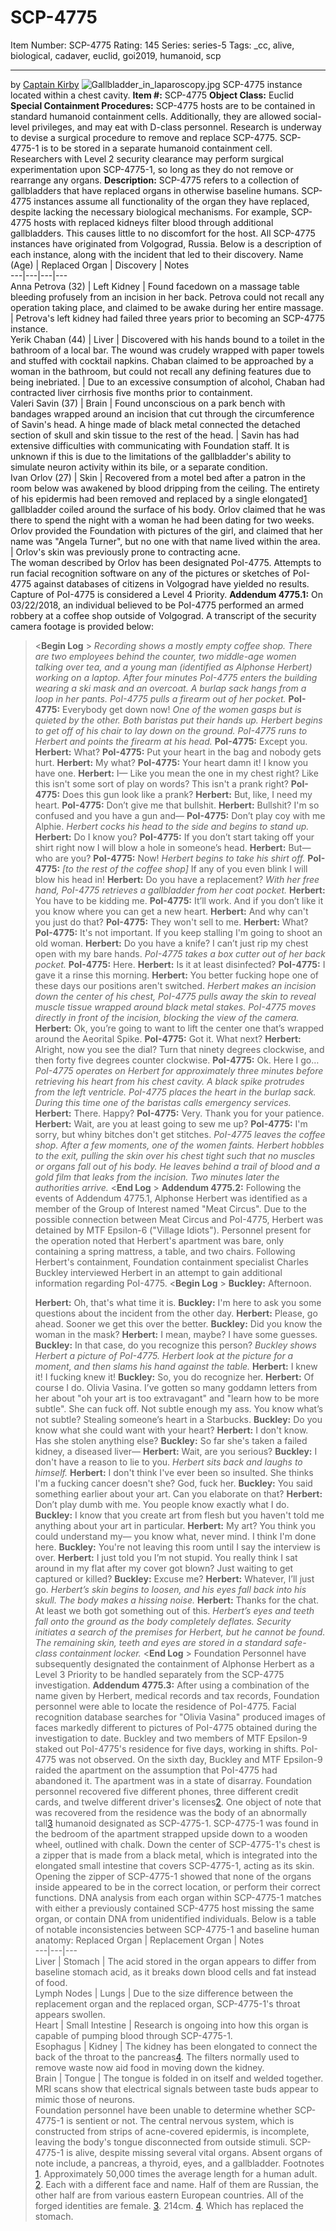 # SCP-4775
Item Number: SCP-4775
Rating: 145
Series: series-5
Tags: _cc, alive, biological, cadaver, euclid, goi2019, humanoid, scp

---

by [Captain Kirby](/captain-kirby-s-personal-file)
![Gallbladder_in_laparoscopy.jpg](https://upload.wikimedia.org/wikipedia/commons/5/55/Gallbladder_in_laparoscopy.jpg)
SCP-4775 instance located within a chest cavity.
**Item #:** SCP-4775
**Object Class:** Euclid
**Special Containment Procedures:** SCP-4775 hosts are to be contained in standard humanoid containment cells. Additionally, they are allowed social-level privileges, and may eat with D-class personnel. Research is underway to devise a surgical procedure to remove and replace SCP-4775.
SCP-4775-1 is to be stored in a separate humanoid containment cell. Researchers with Level 2 security clearance may perform surgical experimentation upon SCP-4775-1, so long as they do not remove or rearrange any organs.
**Description:** SCP-4775 refers to a collection of gallbladders that have replaced organs in otherwise baseline humans. SCP-4775 instances assume all functionality of the organ they have replaced, despite lacking the necessary biological mechanisms. For example, SCP-4775 hosts with replaced kidneys filter blood through additional gallbladders. This causes little to no discomfort for the host.
All SCP-4775 instances have originated from Volgograd, Russia. Below is a description of each instance, along with the incident that led to their discovery.
Name (Age) | Replaced Organ | Discovery | Notes  
---|---|---|---  
Anna Petrova (32) | Left Kidney | Found facedown on a massage table bleeding profusely from an incision in her back. Petrova could not recall any operation taking place, and claimed to be awake during her entire massage. | Petrova's left kidney had failed three years prior to becoming an SCP-4775 instance.  
Yerik Chaban (44) | Liver | Discovered with his hands bound to a toilet in the bathroom of a local bar. The wound was crudely wrapped with paper towels and stuffed with cocktail napkins. Chaban claimed to be approached by a woman in the bathroom, but could not recall any defining features due to being inebriated. | Due to an excessive consumption of alcohol, Chaban had contracted liver cirrhosis five months prior to containment.  
Valeri Savin (37) | Brain | Found unconscious on a park bench with bandages wrapped around an incision that cut through the circumference of Savin's head. A hinge made of black metal connected the detached section of skull and skin tissue to the rest of the head. | Savin has had extensive difficulties with communicating with Foundation staff. It is unknown if this is due to the limitations of the gallbladder's ability to simulate neuron activity within its bile, or a separate condition.  
Ivan Orlov (27) | Skin | Recovered from a motel bed after a patron in the room below was awakened by blood dripping from the ceiling. The entirety of his epidermis had been removed and replaced by a single elongated[1](javascript:;) gallbladder coiled around the surface of his body. Orlov claimed that he was there to spend the night with a woman he had been dating for two weeks. Orlov provided the Foundation with pictures of the girl, and claimed that her name was "Angela Turner", but no one with that name lived within the area. | Orlov's skin was previously prone to contracting acne.  
The woman described by Orlov has been designated PoI-4775. Attempts to run facial recognition software on any of the pictures or sketches of PoI-4775 against databases of citizens in Volgograd have yielded no results. Capture of PoI-4775 is considered a Level 4 Priority.
**Addendum 4775.1:** On 03/22/2018, an individual believed to be PoI-4775 performed an armed robbery at a coffee shop outside of Volgograd. A transcript of the security camera footage is provided below:
> <**Begin Log** >
> _Recording shows a mostly empty coffee shop. There are two employees behind the counter, two middle-age women talking over tea, and a young man (identified as Alphonse Herbert) working on a laptop. After four minutes PoI-4775 enters the building wearing a ski mask and an overcoat. A burlap sack hangs from a loop in her pants. PoI-4775 pulls a firearm out of her pocket._
> **PoI-4775:** Everybody get down now!
> _One of the women gasps but is quieted by the other. Both baristas put their hands up. Herbert begins to get off of his chair to lay down on the ground. PoI-4775 runs to Herbert and points the firearm at his head._
> **PoI-4775:** Except you.
> **Herbert:** What?
> **PoI-4775:** Put your heart in the bag and nobody gets hurt.
> **Herbert:** My what?
> **PoI-4775:** Your heart damn it! I know you have one.
> **Herbert:** I— Like you mean the one in my chest right? Like this isn't some sort of play on words? This isn't a prank right?
> **PoI-4775:** Does this gun look like a prank?
> **Herbert:** But, like, I need my heart.
> **PoI-4775:** Don’t give me that bullshit.
> **Herbert:** Bullshit? I'm so confused and you have a gun and—
> **PoI-4775:** Don’t play coy with me Alphie.
> _Herbert cocks his head to the side and begins to stand up._
> **Herbert:** Do I know you?
> **PoI-4775:** If you don’t start taking off your shirt right now I will blow a hole in someone’s head.
> **Herbert:** But— who are you?
> **PoI-4775:** Now!
> _Herbert begins to take his shirt off._
> **PoI-4775:** _[to the rest of the coffee shop]_ If any of you even blink I will blow his head in!
> **Herbert:** Do you have a replacement?
> _With her free hand, PoI-4775 retrieves a gallbladder from her coat pocket._
> **Herbert:** You have to be kidding me.
> **PoI-4775:** It’ll work. And if you don’t like it you know where you can get a new heart.
> **Herbert:** And why can't you just do that?
> **PoI-4775:** They won't sell to me.
> **Herbert:** What?
> **PoI-4775:** It's not important. If you keep stalling I'm going to shoot an old woman.
> **Herbert:** Do you have a knife? I can’t just rip my chest open with my bare hands.
> _PoI-4775 takes a box cutter out of her back pocket._
> **PoI-4775:** Here.
> **Herbert:** Is it at least disinfected?
> **PoI-4775:** I gave it a rinse this morning.
> **Herbert:** You better fucking hope one of these days our positions aren't switched.
> _Herbert makes an incision down the center of his chest, PoI-4775 pulls away the skin to reveal muscle tissue wrapped around black metal stakes. PoI-4775 moves directly in front of the incision, blocking the view of the camera._
> **Herbert:** Ok, you’re going to want to lift the center one that’s wrapped around the Aeorital Spike.
> **PoI-4775:** Got it. What next?
> **Herbert:** Alright, now you see the dial? Turn that ninety degrees clockwise, and then forty five degrees counter clockwise.
> **PoI-4775:** Ok. Here I go…
> _PoI-4775 operates on Herbert for approximately three minutes before retrieving his heart from his chest cavity. A black spike protrudes from the left ventricle. PoI-4775 places the heart in the burlap sack. During this time one of the baristas calls emergency services._
> **Herbert:** There. Happy?
> **PoI-4775:** Very. Thank you for your patience.
> **Herbert:** Wait, are you at least going to sew me up?
> **PoI-4775:** I'm sorry, but whiny bitches don't get stitches.
> _PoI-4775 leaves the coffee shop. After a few moments, one of the women faints. Herbert hobbles to the exit, pulling the skin over his chest tight such that no muscles or organs fall out of his body. He leaves behind a trail of blood and a gold film that leaks from the incision. Two minutes later the authorities arrive._
> <**End Log** >
**Addendum 4775.2:** Following the events of Addendum 4775.1, Alphonse Herbert was identified as a member of the Group of Interest named "Meat Circus". Due to the possible connection between Meat Circus and PoI-4775, Herbert was detained by MTF Epsilon-6 ("Village Idiots"). Personnel present for the operation noted that Herbert's apartment was bare, only containing a spring mattress, a table, and two chairs.
Following Herbert's containment, Foundation containment specialist Charles Buckley interviewed Herbert in an attempt to gain additional information regarding PoI-4775.
> <**Begin Log** >
> **Buckley:** Afternoon.  
>    
>  **Herbert:** Oh, that's what time it is.
> **Buckley:** I'm here to ask you some questions about the incident from the other day.
> **Herbert:** Please, go ahead. Sooner we get this over the better.
> **Buckley:** Did you know the woman in the mask?
> **Herbert:** I mean, maybe? I have some guesses.
> **Buckley:** In that case, do you recognize this person?
> _Buckley shows Herbert a picture of PoI-4775. Herbert look at the picture for a moment, and then slams his hand against the table._
> **Herbert:** I knew it! I fucking knew it!
> **Buckley:** So, you do recognize her.
> **Herbert:** Of course I do. Olivia Vasina. I’ve gotten so many goddamn letters from her about "oh your art is too extravagant" and "learn how to be more subtle". She can fuck off. Not subtle enough my ass. You know what’s not subtle? Stealing someone’s heart in a Starbucks.
> **Buckley:** Do you know what she could want with your heart?
> **Herbert:** I don't know. Has she stolen anything else?
> **Buckley:** So far she's taken a failed kidney, a diseased liver—
> **Herbert:** Wait, are you serious?
> **Buckley:** I don't have a reason to lie to you.
> _Herbert sits back and laughs to himself._
> **Herbert:** I don't think I've ever been so insulted. She thinks I'm a fucking cancer doesn't she? God, fuck her.
> **Buckley:** You said something earlier about your art. Can you elaborate on that?
> **Herbert:** Don’t play dumb with me. You people know exactly what I do.
> **Buckley:** I know that you create art from flesh but you haven't told me anything about your art in particular.
> **Herbert:** My art? You think you could understand my— you know what, never mind. I think I'm done here.
> **Buckley:** You're not leaving this room until I say the interview is over.
> **Herbert:** I just told you I’m not stupid. You really think I sat around in my flat after my cover got blown? Just waiting to get captured or killed?
> **Buckley:** Excuse me?
> **Herbert:** Whatever, I’ll just go.
> _Herbert’s skin begins to loosen, and his eyes fall back into his skull. The body makes a hissing noise._
> **Herbert:** Thanks for the chat. At least we both got something out of this.
> _Herbert’s eyes and teeth fall onto the ground as the body completely deflates. Security initiates a search of the premises for Herbert, but he cannot be found. The remaining skin, teeth and eyes are stored in a standard safe-class containment locker._
> <**End Log** >
Foundation Personnel have subsequently designated the containment of Alphonse Herbert as a Level 3 Priority to be handled separately from the SCP-4775 investigation.
**Addendum 4775.3:** After using a combination of the name given by Herbert, medical records and tax records, Foundation personnel were able to locate the residence of PoI-4775. Facial recognition database searches for "Olivia Vasina" produced images of faces markedly different to pictures of PoI-4775 obtained during the investigation to date.
Buckley and two members of MTF Epsilon-9 staked out PoI-4775's residence for five days, working in shifts. PoI-4775 was not observed. On the sixth day, Buckley and MTF Epsilon-9 raided the apartment on the assumption that PoI-4775 had abandoned it.
The apartment was in a state of disarray. Foundation personnel recovered five different phones, three different credit cards, and twelve different driver's licenses[2](javascript:;).
One object of note that was recovered from the residence was the body of an abnormally tall[3](javascript:;) humanoid designated as SCP-4775-1. SCP-4775-1 was found in the bedroom of the apartment strapped upside down to a wooden wheel, outlined with chalk. Down the center of SCP-4775-1's chest is a zipper that is made from a black metal, which is integrated into the elongated small intestine that covers SCP-4775-1, acting as its skin.
Opening the zipper of SCP-4775-1 showed that none of the organs inside appeared to be in the correct location, or perform their correct functions. DNA analysis from each organ within SCP-4775-1 matches with either a previously contained SCP-4775 host missing the same organ, or contain DNA from unidentified individuals.
Below is a table of notable inconsistencies between SCP-4775-1 and baseline human anatomy:
Replaced Organ | Replacement Organ | Notes  
---|---|---  
Liver | Stomach | The acid stored in the organ appears to differ from baseline stomach acid, as it breaks down blood cells and fat instead of food.  
Lymph Nodes | Lungs | Due to the size difference between the replacement organ and the replaced organ, SCP-4775-1's throat appears swollen.  
Heart | Small Intestine | Research is ongoing into how this organ is capable of pumping blood through SCP-4775-1.  
Esophagus | Kidney | The kidney has been elongated to connect the back of the throat to the pancreas[4](javascript:;). The filters normally used to remove waste now aid food in moving down the kidney.  
Brain | Tongue | The tongue is folded in on itself and welded together. MRI scans show that electrical signals between taste buds appear to mimic those of neurons.  
Foundation personnel have been unable to determine whether SCP-4775-1 is sentient or not. The central nervous system, which is constructed from strips of acne-covered epidermis, is incomplete, leaving the body's tongue disconnected from outside stimuli.
SCP-4775-1 is alive, despite missing several vital organs. Absent organs of note include, a pancreas, a thyroid, eyes, and a gallbladder.
Footnotes
[1](javascript:;). Approximately 50,000 times the average length for a human adult.
[2](javascript:;). Each with a different face and name. Half of them are Russian, the other half are from various eastern European countries. All of the forged identities are female.
[3](javascript:;). 214cm.
[4](javascript:;). Which has replaced the stomach.